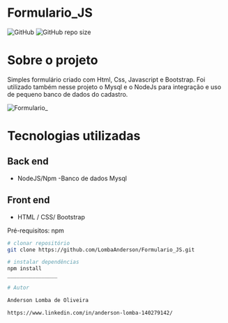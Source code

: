 # Formulario_JS

![GitHub](https://img.shields.io/github/license/LombaAnderson/Formulario_JS)
![GitHub repo size](https://img.shields.io/github/repo-size/LombaAnderson/Formulario_JS)

# Sobre o projeto
Simples formulário criado com Html, Css, Javascript e Bootstrap. Foi utilizado também nesse projeto o Mysql e o NodeJs para integração e uso de pequeno banco de dados do cadastro.

![Formulario_](https://user-images.githubusercontent.com/60937513/131218894-cd10db08-8afc-4422-87f2-593e187e537c.png)

# Tecnologias utilizadas
## Back end
- NodeJS/Npm
-Banco de dados Mysql

## Front end 
- HTML / CSS/ Bootstrap

Pré-requisitos: npm 

```bash
# clonar repositório
git clone https://github.com/LombaAnderson/Formulario_JS.git

# instalar dependências
npm install
________________

# Autor

Anderson Lomba de Oliveira

https://www.linkedin.com/in/anderson-lomba-140279142/
